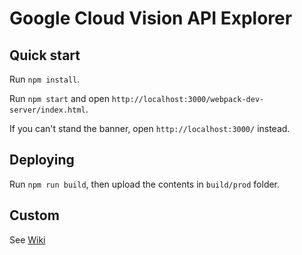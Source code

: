 # Google Cloud Vision API Explorer

## Quick start

Run `npm install`.

Run `npm start` and open `http://localhost:3000/webpack-dev-server/index.html`.

If you can't stand the banner, open `http://localhost:3000/` instead.

## Deploying

Run `npm run build`, then upload the contents in `build/prod` folder.

## Custom

See [Wiki](/reactiveai/cloud-vision-explorer/wiki/How-to-build-your-own-galaxy)
